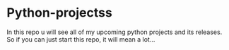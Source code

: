 # Python-projectss
In this repo u will see all of my upcoming python projects and its releases. So if you can just start this repo, it will mean a lot...

